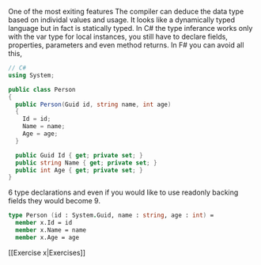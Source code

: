 One of the most exiting features
The compiler can deduce the data type based on individal values and usage. It looks like a dynamically typed language but in fact is statically typed. In C# the type inferance works only with the var type for local instances, you still have to declare fields, properties, parameters and even method returns. In F# you can avoid all this, 

```csharp
// C#
using System;

public class Person
{
  public Person(Guid id, string name, int age)
  {
    Id = id;
    Name = name;
    Age = age;
  }

  public Guid Id { get; private set; }
  public string Name { get; private set; }
  public int Age { get; private set; }
}
```
6 type declarations and even if you would like to use readonly backing fields they would become 9.

```fsharp
type Person (id : System.Guid, name : string, age : int) =
  member x.Id = id
  member x.Name = name
  member x.Age = age
```

[[Exercise x|Exercises]]